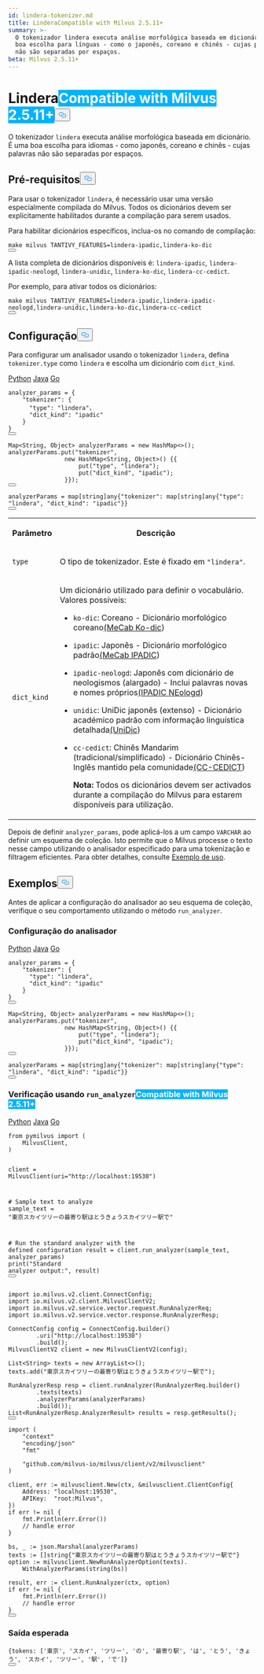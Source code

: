 ```yaml
---
id: lindera-tokenizer.md
title: LinderaCompatible with Milvus 2.5.11+
summary: >-
  O tokenizador lindera executa análise morfológica baseada em dicionário. É uma
  boa escolha para línguas - como o japonês, coreano e chinês - cujas palavras
  não são separadas por espaços.
beta: Milvus 2.5.11+
---
```

<h1 id="Lindera" class="common-anchor-header">Lindera<span class="beta-tag" style="background-color:rgb(0, 179, 255);color:white" translate="no">Compatible with Milvus 2.5.11+</span><button data-href="#Lindera" class="anchor-icon" translate="no">
      <svg translate="no"
        aria-hidden="true"
        focusable="false"
        height="20"
        version="1.1"
        viewBox="0 0 16 16"
        width="16"
      >
        <path
          fill="#0092E4"
          fill-rule="evenodd"
          d="M4 9h1v1H4c-1.5 0-3-1.69-3-3.5S2.55 3 4 3h4c1.45 0 3 1.69 3 3.5 0 1.41-.91 2.72-2 3.25V8.59c.58-.45 1-1.27 1-2.09C10 5.22 8.98 4 8 4H4c-.98 0-2 1.22-2 2.5S3 9 4 9zm9-3h-1v1h1c1 0 2 1.22 2 2.5S13.98 12 13 12H9c-.98 0-2-1.22-2-2.5 0-.83.42-1.64 1-2.09V6.25c-1.09.53-2 1.84-2 3.25C6 11.31 7.55 13 9 13h4c1.45 0 3-1.69 3-3.5S14.5 6 13 6z"
        ></path>
      </svg>
    </button></h1><p>O tokenizador <code translate="no">lindera</code> executa análise morfológica baseada em dicionário. É uma boa escolha para idiomas - como japonês, coreano e chinês - cujas palavras não são separadas por espaços.</p>
<h2 id="Prerequisites" class="common-anchor-header">Pré-requisitos<button data-href="#Prerequisites" class="anchor-icon" translate="no">
      <svg translate="no"
        aria-hidden="true"
        focusable="false"
        height="20"
        version="1.1"
        viewBox="0 0 16 16"
        width="16"
      >
        <path
          fill="#0092E4"
          fill-rule="evenodd"
          d="M4 9h1v1H4c-1.5 0-3-1.69-3-3.5S2.55 3 4 3h4c1.45 0 3 1.69 3 3.5 0 1.41-.91 2.72-2 3.25V8.59c.58-.45 1-1.27 1-2.09C10 5.22 8.98 4 8 4H4c-.98 0-2 1.22-2 2.5S3 9 4 9zm9-3h-1v1h1c1 0 2 1.22 2 2.5S13.98 12 13 12H9c-.98 0-2-1.22-2-2.5 0-.83.42-1.64 1-2.09V6.25c-1.09.53-2 1.84-2 3.25C6 11.31 7.55 13 9 13h4c1.45 0 3-1.69 3-3.5S14.5 6 13 6z"
        ></path>
      </svg>
    </button></h2><p>Para usar o tokenizador <code translate="no">lindera</code>, é necessário usar uma versão especialmente compilada do Milvus. Todos os dicionários devem ser explicitamente habilitados durante a compilação para serem usados.</p>
<p>Para habilitar dicionários específicos, inclua-os no comando de compilação:</p>
<pre><code translate="no"><span class="hljs-built_in">make</span> milvus TANTIVY_FEATURES=lindera-ipadic,lindera-ko-dic
<button class="copy-code-btn"></button></code></pre>
<p>A lista completa de dicionários disponíveis é: <code translate="no">lindera-ipadic</code>, <code translate="no">lindera-ipadic-neologd</code>, <code translate="no">lindera-unidic</code>, <code translate="no">lindera-ko-dic</code>, <code translate="no">lindera-cc-cedict</code>.</p>
<p>Por exemplo, para ativar todos os dicionários:</p>
<pre><code translate="no"><span class="hljs-built_in">make</span> milvus TANTIVY_FEATURES=lindera-ipadic,lindera-ipadic-neologd,lindera-unidic,lindera-ko-dic,lindera-cc-cedict
<button class="copy-code-btn"></button></code></pre>
<h2 id="Configuration" class="common-anchor-header">Configuração<button data-href="#Configuration" class="anchor-icon" translate="no">
      <svg translate="no"
        aria-hidden="true"
        focusable="false"
        height="20"
        version="1.1"
        viewBox="0 0 16 16"
        width="16"
      >
        <path
          fill="#0092E4"
          fill-rule="evenodd"
          d="M4 9h1v1H4c-1.5 0-3-1.69-3-3.5S2.55 3 4 3h4c1.45 0 3 1.69 3 3.5 0 1.41-.91 2.72-2 3.25V8.59c.58-.45 1-1.27 1-2.09C10 5.22 8.98 4 8 4H4c-.98 0-2 1.22-2 2.5S3 9 4 9zm9-3h-1v1h1c1 0 2 1.22 2 2.5S13.98 12 13 12H9c-.98 0-2-1.22-2-2.5 0-.83.42-1.64 1-2.09V6.25c-1.09.53-2 1.84-2 3.25C6 11.31 7.55 13 9 13h4c1.45 0 3-1.69 3-3.5S14.5 6 13 6z"
        ></path>
      </svg>
    </button></h2><p>Para configurar um analisador usando o tokenizador <code translate="no">lindera</code>, defina <code translate="no">tokenizer.type</code> como <code translate="no">lindera</code> e escolha um dicionário com <code translate="no">dict_kind</code>.</p>
<div class="multipleCode">
   <a href="#python">Python</a> <a href="#java">Java</a> <a href="#go">Go</a></div>
<pre><code translate="no" class="language-python">analyzer_params = {
    <span class="hljs-string">&quot;tokenizer&quot;</span>: {
      <span class="hljs-string">&quot;type&quot;</span>: <span class="hljs-string">&quot;lindera&quot;</span>，
      <span class="hljs-string">&quot;dict_kind&quot;</span>: <span class="hljs-string">&quot;ipadic&quot;</span>
    }
}
<button class="copy-code-btn"></button></code></pre>
<pre><code translate="no" class="language-java">Map&lt;String, Object&gt; analyzerParams = <span class="hljs-keyword">new</span> <span class="hljs-title class_">HashMap</span>&lt;&gt;();
analyzerParams.put(<span class="hljs-string">&quot;tokenizer&quot;</span>,
                <span class="hljs-keyword">new</span> <span class="hljs-title class_">HashMap</span>&lt;String, Object&gt;() {{
                    put(<span class="hljs-string">&quot;type&quot;</span>, <span class="hljs-string">&quot;lindera&quot;</span>);
                    put(<span class="hljs-string">&quot;dict_kind&quot;</span>, <span class="hljs-string">&quot;ipadic&quot;</span>);
                }});
<button class="copy-code-btn"></button></code></pre>
<pre><code translate="no" class="language-go">analyzerParams = <span class="hljs-keyword">map</span>[<span class="hljs-type">string</span>]any{<span class="hljs-string">&quot;tokenizer&quot;</span>: <span class="hljs-keyword">map</span>[<span class="hljs-type">string</span>]any{<span class="hljs-string">&quot;type&quot;</span>: <span class="hljs-string">&quot;lindera&quot;</span>, <span class="hljs-string">&quot;dict_kind&quot;</span>: <span class="hljs-string">&quot;ipadic&quot;</span>}}
<button class="copy-code-btn"></button></code></pre>
<table>
   <tr>
     <th><p>Parâmetro</p></th>
     <th><p>Descrição</p></th>
   </tr>
   <tr>
     <td><p><code translate="no">type</code></p></td>
     <td><p>O tipo de tokenizador. Este é fixado em <code translate="no">"lindera"</code>.</p></td>
   </tr>
   <tr>
     <td><p><code translate="no">dict_kind</code></p></td>
     <td><p>Um dicionário utilizado para definir o vocabulário. Valores possíveis:</p>
<ul>
<li><p><code translate="no">ko-dic</code>: Coreano - Dicionário morfológico coreano<a href="https://bitbucket.org/eunjeon/mecab-ko-dic">(MeCab Ko-dic</a>)</p></li>
<li><p><code translate="no">ipadic</code>: Japonês - Dicionário morfológico padrão<a href="https://taku910.github.io/mecab/">(MeCab IPADIC</a>)</p></li>
<li><p><code translate="no">ipadic-neologd</code>: Japonês com dicionário de neologismos (alargado) - Inclui palavras novas e nomes próprios<a href="https://github.com/neologd/mecab-ipadic-neologd">(IPADIC NEologd</a>)</p></li>
<li><p><code translate="no">unidic</code>: UniDic japonês (extenso) - Dicionário académico padrão com informação linguística detalhada<a href="https://clrd.ninjal.ac.jp/unidic/">(UniDic</a>)</p></li>
<li><p><code translate="no">cc-cedict</code>: Chinês Mandarim (tradicional/simplificado) - Dicionário Chinês-Inglês mantido pela comunidade<a href="https://cc-cedict.org/wiki/">(CC-CEDICT</a>)</p>
<p><strong>Nota:</strong> Todos os dicionários devem ser activados durante a compilação do Milvus para estarem disponíveis para utilização.</p></li>
</ul></td>
   </tr>
</table>
<p>Depois de definir <code translate="no">analyzer_params</code>, pode aplicá-los a um campo <code translate="no">VARCHAR</code> ao definir um esquema de coleção. Isto permite que o Milvus processe o texto nesse campo utilizando o analisador especificado para uma tokenização e filtragem eficientes. Para obter detalhes, consulte <a href="/docs/pt/analyzer-overview.md#Example-use">Exemplo de uso</a>.</p>
<h2 id="Examples" class="common-anchor-header">Exemplos<button data-href="#Examples" class="anchor-icon" translate="no">
      <svg translate="no"
        aria-hidden="true"
        focusable="false"
        height="20"
        version="1.1"
        viewBox="0 0 16 16"
        width="16"
      >
        <path
          fill="#0092E4"
          fill-rule="evenodd"
          d="M4 9h1v1H4c-1.5 0-3-1.69-3-3.5S2.55 3 4 3h4c1.45 0 3 1.69 3 3.5 0 1.41-.91 2.72-2 3.25V8.59c.58-.45 1-1.27 1-2.09C10 5.22 8.98 4 8 4H4c-.98 0-2 1.22-2 2.5S3 9 4 9zm9-3h-1v1h1c1 0 2 1.22 2 2.5S13.98 12 13 12H9c-.98 0-2-1.22-2-2.5 0-.83.42-1.64 1-2.09V6.25c-1.09.53-2 1.84-2 3.25C6 11.31 7.55 13 9 13h4c1.45 0 3-1.69 3-3.5S14.5 6 13 6z"
        ></path>
      </svg>
    </button></h2><p>Antes de aplicar a configuração do analisador ao seu esquema de coleção, verifique o seu comportamento utilizando o método <code translate="no">run_analyzer</code>.</p>
<h3 id="Analyzer-configuration" class="common-anchor-header">Configuração do analisador</h3><div class="multipleCode">
   <a href="#python">Python</a> <a href="#java">Java</a> <a href="#go">Go</a></div>
<pre><code translate="no" class="language-python">analyzer_params = {
    <span class="hljs-string">&quot;tokenizer&quot;</span>: {
      <span class="hljs-string">&quot;type&quot;</span>: <span class="hljs-string">&quot;lindera&quot;</span>,
      <span class="hljs-string">&quot;dict_kind&quot;</span>: <span class="hljs-string">&quot;ipadic&quot;</span>
    }
}
<button class="copy-code-btn"></button></code></pre>
<pre><code translate="no" class="language-java">Map&lt;String, Object&gt; analyzerParams = <span class="hljs-keyword">new</span> <span class="hljs-title class_">HashMap</span>&lt;&gt;();
analyzerParams.put(<span class="hljs-string">&quot;tokenizer&quot;</span>,
                <span class="hljs-keyword">new</span> <span class="hljs-title class_">HashMap</span>&lt;String, Object&gt;() {{
                    put(<span class="hljs-string">&quot;type&quot;</span>, <span class="hljs-string">&quot;lindera&quot;</span>);
                    put(<span class="hljs-string">&quot;dict_kind&quot;</span>, <span class="hljs-string">&quot;ipadic&quot;</span>);
                }});
<button class="copy-code-btn"></button></code></pre>
<pre><code translate="no" class="language-go">analyzerParams = <span class="hljs-keyword">map</span>[<span class="hljs-type">string</span>]any{<span class="hljs-string">&quot;tokenizer&quot;</span>: <span class="hljs-keyword">map</span>[<span class="hljs-type">string</span>]any{<span class="hljs-string">&quot;type&quot;</span>: <span class="hljs-string">&quot;lindera&quot;</span>, <span class="hljs-string">&quot;dict_kind&quot;</span>: <span class="hljs-string">&quot;ipadic&quot;</span>}}
<button class="copy-code-btn"></button></code></pre>
<h3 id="Verification-using-runanalyzer--Milvus-2511+" class="common-anchor-header">Verificação usando <code translate="no">run_analyzer</code><span class="beta-tag" style="background-color:rgb(0, 179, 255);color:white" translate="no">Compatible with Milvus 2.5.11+</span></h3><div class="multipleCode">
   <a href="#python">Python</a> <a href="#java">Java</a> <a href="#go">Go</a></div>
<pre><code translate="no" class="language-python"><span class="hljs-keyword">from</span> pymilvus <span class="hljs-keyword">import</span> (
    MilvusClient,
)

client = MilvusClient(uri=<span class="hljs-string">&quot;http://localhost:19530&quot;</span>)

<span class="hljs-comment"># Sample text to analyze</span>
sample_text = <span class="hljs-string">&quot;東京スカイツリーの最寄り駅はとうきょうスカイツリー駅で&quot;</span>

<span class="hljs-comment"># Run the standard analyzer with the defined configuration</span>
result = client.run_analyzer(sample_text, analyzer_params)
<span class="hljs-built_in">print</span>(<span class="hljs-string">&quot;Standard analyzer output:&quot;</span>, result)
<button class="copy-code-btn"></button></code></pre>
<pre><code translate="no" class="language-java"><span class="hljs-keyword">import</span> io.milvus.v2.client.ConnectConfig;
<span class="hljs-keyword">import</span> io.milvus.v2.client.MilvusClientV2;
<span class="hljs-keyword">import</span> io.milvus.v2.service.vector.request.RunAnalyzerReq;
<span class="hljs-keyword">import</span> io.milvus.v2.service.vector.response.RunAnalyzerResp;

<span class="hljs-type">ConnectConfig</span> <span class="hljs-variable">config</span> <span class="hljs-operator">=</span> ConnectConfig.builder()
        .uri(<span class="hljs-string">&quot;http://localhost:19530&quot;</span>)
        .build();
<span class="hljs-type">MilvusClientV2</span> <span class="hljs-variable">client</span> <span class="hljs-operator">=</span> <span class="hljs-keyword">new</span> <span class="hljs-title class_">MilvusClientV2</span>(config);

List&lt;String&gt; texts = <span class="hljs-keyword">new</span> <span class="hljs-title class_">ArrayList</span>&lt;&gt;();
texts.add(<span class="hljs-string">&quot;東京スカイツリーの最寄り駅はとうきょうスカイツリー駅で&quot;</span>);

<span class="hljs-type">RunAnalyzerResp</span> <span class="hljs-variable">resp</span> <span class="hljs-operator">=</span> client.runAnalyzer(RunAnalyzerReq.builder()
        .texts(texts)
        .analyzerParams(analyzerParams)
        .build());
List&lt;RunAnalyzerResp.AnalyzerResult&gt; results = resp.getResults();
<button class="copy-code-btn"></button></code></pre>
<pre><code translate="no" class="language-go"><span class="hljs-keyword">import</span> (
    <span class="hljs-string">&quot;context&quot;</span>
    <span class="hljs-string">&quot;encoding/json&quot;</span>
    <span class="hljs-string">&quot;fmt&quot;</span>

    <span class="hljs-string">&quot;github.com/milvus-io/milvus/client/v2/milvusclient&quot;</span>
)

client, err := milvusclient.New(ctx, &amp;milvusclient.ClientConfig{
    Address: <span class="hljs-string">&quot;localhost:19530&quot;</span>,
    APIKey:  <span class="hljs-string">&quot;root:Milvus&quot;</span>,
})
<span class="hljs-keyword">if</span> err != <span class="hljs-literal">nil</span> {
    fmt.Println(err.Error())
    <span class="hljs-comment">// handle error</span>
}

bs, _ := json.Marshal(analyzerParams)
texts := []<span class="hljs-type">string</span>{<span class="hljs-string">&quot;東京スカイツリーの最寄り駅はとうきょうスカイツリー駅で&quot;</span>}
option := milvusclient.NewRunAnalyzerOption(texts).
    WithAnalyzerParams(<span class="hljs-type">string</span>(bs))

result, err := client.RunAnalyzer(ctx, option)
<span class="hljs-keyword">if</span> err != <span class="hljs-literal">nil</span> {
    fmt.Println(err.Error())
    <span class="hljs-comment">// handle error</span>
}
<button class="copy-code-btn"></button></code></pre>
<h3 id="Expected-output" class="common-anchor-header">Saída esperada</h3><pre><code translate="no" class="language-plaintext">{tokens: [&#x27;東京&#x27;, &#x27;スカイ&#x27;, &#x27;ツリー&#x27;, &#x27;の&#x27;, &#x27;最寄り駅&#x27;, &#x27;は&#x27;, &#x27;とう&#x27;, &#x27;きょう&#x27;, &#x27;スカイ&#x27;, &#x27;ツリー&#x27;, &#x27;駅&#x27;, &#x27;で&#x27;]} 
<button class="copy-code-btn"></button></code></pre>
